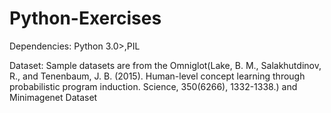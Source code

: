 # Python-Exercises
Dependencies: Python 3.0>,PIL


Dataset: Sample datasets are from the Omniglot(Lake, B. M., Salakhutdinov, R., and Tenenbaum, J. B. (2015). Human-level concept learning through probabilistic program induction. Science, 350(6266), 1332-1338.) and Minimagenet Dataset

